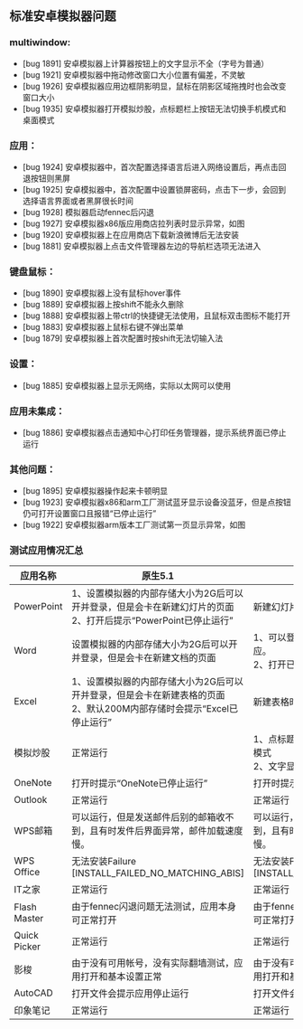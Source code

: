 ## 标准安卓模拟器问题
### multiwindow:
- [bug 1891] 安卓模拟器上计算器按钮上的文字显示不全（字号为普通）
- [bug 1921] 安卓模拟器中拖动修改窗口大小位置有偏差，不灵敏
- [bug 1926] 安卓模拟器应用边框阴影明显，鼠标在阴影区域拖拽时也会改变窗口大小
- [bug 1935] 安卓模拟器打开模拟炒股，点标题栏上按钮无法切换手机模式和桌面模式

### 应用：
- [bug 1924] 安卓模拟器中，首次配置选择语言后进入网络设置后，再点击回退按钮则黑屏
- [bug 1925] 安卓模拟器中，首次配置中设置锁屏密码，点击下一步，会回到选择语言界面或者黑屏很长时间
- [bug 1928] 模拟器启动fennec后闪退
- [bug 1927] 安卓模拟器x86版应用商店拉列表时显示异常，如图
- [bug 1920] 安卓模拟器上在应用商店下载新浪微博后无法安装
- [bug 1881] 安卓模拟器上点击文件管理器左边的导航栏选项无法进入

### 键盘鼠标：
- [bug 1890] 安卓模拟器上没有鼠标hover事件
- [bug 1889] 安卓模拟器上按shift不能永久删除
- [bug 1888] 安卓模拟器上带ctrl的快捷键无法使用，且鼠标双击图标不能打开
- [bug 1883] 安卓模拟器上鼠标右键不弹出菜单
- [bug 1879] 安卓模拟器上首次配置时按shift无法切输入法

### 设置：
- [bug 1885] 安卓模拟器上显示无网络，实际以太网可以使用

### 应用未集成：
- [bug 1886] 安卓模拟器点击通知中心打印任务管理器，提示系统界面已停止运行

### 其他问题：
- [bug 1895] 安卓模拟器操作起来卡顿明显
- [bug 1923] 安卓模拟器x86和arm工厂测试蓝牙显示设备没蓝牙，但是点按钮仍可打开设置窗口且报错“已停止运行”
- [bug 1922] 安卓模拟器arm版本工厂测试第一页显示异常，如图

### 测试应用情况汇总
应用名称| 原生5.1 | 多窗口5.1 |
-------|---------|----------|
PowerPoint|1、设置模拟器的内部存储大小为2G后可以开并登录，但是会卡在新建幻灯片的页面</br>2、打开后提示“PowerPoint已停止运行” |新建幻灯片时会闪退|
Word|设置模拟器的内部存储大小为2G后可以开并登录，但是会卡在新建文档的页面|1、可以登录和创建文档，但输入文字不响应。</br>2、打开已有的文档也不显示内容。|
Excel|1、设置模拟器的内部存储大小为2G后可以开并登录，但是会卡在新建表格的页面</br>2、默认200M内部存储时会提示“Excel已停止运行”|新建表格时会闪退|
模拟炒股|正常运行|1、点标题栏按钮无法切换手机模式和桌面模式</br>2、文字显示略大且有重叠|
OneNote|打开时提示“OneNote已停止运行”|打开时提示“OneNote已停止运行”|
Outlook|正常运行|正常运行|
WPS邮箱|可以运行，但是发送邮件后别的邮箱收不到，且有时发件后界面异常，邮件加载速度慢。 |可以运行，但是发送邮件后别的邮箱收不到，且有时发件后界面异常，邮件加载速度慢。|
WPS Office|无法安装Failure [INSTALL_FAILED_NO_MATCHING_ABIS] |无法安装Failure [INSTALL_FAILED_NO_MATCHING_ABIS]|
IT之家|正常运行|正常运行|
Flash Master|由于fennec闪退问题无法测试，应用本身可正常打开 |由于fennec闪退问题无法测试，应用本身可正常打开|
Quick Picker|正常运行 |正常运行|
影梭|由于没有可用帐号，没有实际翻墙测试，应用打开和基本设置正常|由于没有可用帐号，没有实际翻墙测试，应用打开和基本设置正常|
AutoCAD|打开文件会提示应用停止运行|打开文件会提示应用停止运行
印象笔记|正常运行|正常运行
